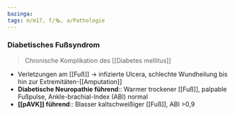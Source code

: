 ```yaml
---
bazinga: 
tags: m/m17, f/🗞️, a/Pathologie
---
```

### Diabetisches Fußsyndrom
> Chronische Komplikation des [[Diabetes mellitus]]
- Verletzungen am [[Fuß]] → infizierte Ulcera, schlechte Wundheilung bis hin zur Extremitäten-[[Amputation]]
- **Diabetische Neuropathie führend**:: Warmer trockener [[Fuß]], palpable Fußpulse, Ankle-brachial-Index (ABI) normal
- **[[pAVK]] führend**:: Blasser kaltschweißiger [[Fuß]], ABI >0,9